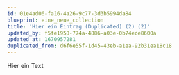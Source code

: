 ```yaml
---
id: 01e4ad06-fa16-4a26-9c77-3d3b5994da84
blueprint: eine_neue_collection
title: 'Hier ein Eintrag (Duplicated) (2) (2)'
updated_by: f5fe1958-774a-4886-a03e-0b74ece8600a
updated_at: 1670957281
duplicated_from: d6f6e55f-1d45-43eb-a1ea-92b31ea18c18
---
```

Hier ein Text